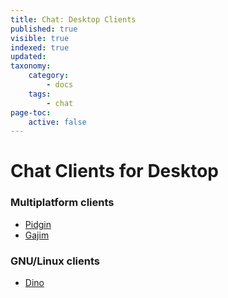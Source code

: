 ```yaml
---
title: Chat: Desktop Clients
published: true
visible: true
indexed: true
updated:
taxonomy:
    category:
        - docs
    tags:
        - chat
page-toc:
    active: false
---
```


# Chat Clients for Desktop

### Multiplatform clients
- [Pidgin](pidgin)
- [Gajim](gajim)

### GNU/Linux clients
- [Dino](dino)
